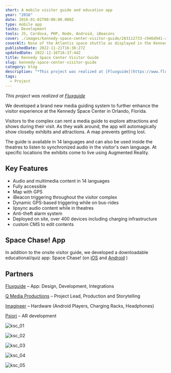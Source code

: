 ```yaml
---
short: A mobile visitor guide and education app
year: "2016"
date: 2016-01-01T00:00:00.000Z
type: mobile app
tasks: Development
tools: JS, Cordova, PHP, Node, Android, iBeacons
cover: ./images/kennedy-space-center-visitor-guide/203112733-c946d941-a583-45d1-bc3c-82fbf55f7966.jpg
coverAlt: Nose of the Atlantis space shuttle as displayed in the Kennedy Space Center in Florida. Next to it, a phone showing an app to discover points of interest.
publishedDate: 2022-11-21T16:38:27Z
updatedDate: 2022-12-16T16:37:44Z
title: Kennedy Space Center Visitor Guide
slug: kennedy-space-center-visitor-guide
category: blog
description: "*This project was realized at [Fluxguide](https://www.fluxguide.com)*\r"
tags:
  - Project
---
```




*This project was realized at [Fluxguide](https://www.fluxguide.com)*

We developed a brand new media guiding system to further enhance the visitor experience at the Kennedy Space Center in Orlando, Florida.

Visitors to the complex can rent a media guide to explore attractions and shows during their visit. As they walk around,
the app will automagically show closeby exhibits and attractions. A map prevents getting lost.

The guide is available in 14 languages and can also be used inside the theatres
to listen to synchronized audio in the visitor's own language. At specific locations
the exhibits come to live using Augmented Reality.


## Key Features

- Audio and multimedia content in 14 languages
- Fully accessible
- Map with GPS
- iBeacon triggering throughout the visitor complex
- Dynamic GPS-based triggering while on bus-rides
- lipsync audio content while in theatres
- Anti-theft alarm system
- Deployed on site, over 400 devices including charging infrastructure
- custom CMS to edit contents

## Space Chase! App

In addition to the onsite visitor guide, we developed a downloadable educational/quiz app: Space Chase! (on [iOS](https://itunes.apple.com/us/app/space-chase-explore-learn/id1198247426?mt=8) and [Android](https://play.google.com/store/apps/details?id=com.fluxguide.ksclector&hl=en_US) )


## Partners

[Fluxguide](http://www.fluxguide.com) – App: Design, Development, Integrations

[Q Media Productions](http://www.qmediaproductions.com) – Project Lead, Production and Storytelling

[Imagineer](http://www.imagineear.com/) – Hardware (Android Players, Charging Racks, Headphones)

[Psiori](https://www.psiori.com) – AR development


![ksc_01](./images/kennedy-space-center-visitor-guide/203112733-c946d941-a583-45d1-bc3c-82fbf55f7966.jpg)

![ksc_02](./images/kennedy-space-center-visitor-guide/203112737-08da95be-654f-40a2-bcf8-3a2c05512a48.png)

![ksc_03](./images/kennedy-space-center-visitor-guide/203112741-5583ddc9-06fb-4523-8cda-56dc891450a2.png)

![ksc_04](./images/kennedy-space-center-visitor-guide/203112742-944cf0f3-fd1f-4893-ac0f-57ed73e99ff8.png)

![ksc_05](./images/kennedy-space-center-visitor-guide/203112746-dfb03ce1-af53-4279-9633-e58c5b01b25f.png)
